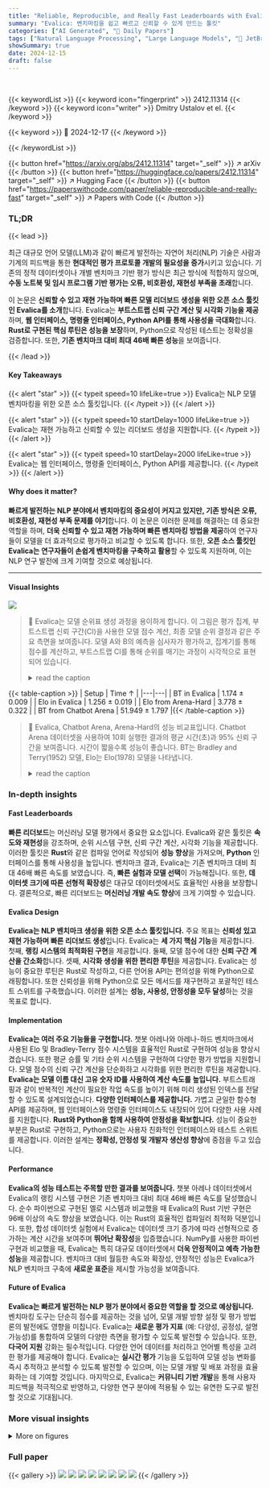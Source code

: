 ```yaml
---
title: "Reliable, Reproducible, and Really Fast Leaderboards with Evalica"
summary: "Evalica: 벤치마킹을 쉽고 빠르고 신뢰할 수 있게 만드는 툴킷"
categories: ["AI Generated", "🤗 Daily Papers"]
tags: ["Natural Language Processing", "Large Language Models", "🏢 JetBrains",]
showSummary: true
date: 2024-12-15
draft: false
---
```


<br>

{{< keywordList >}}
{{< keyword icon="fingerprint" >}} 2412.11314 {{< /keyword >}}
{{< keyword icon="writer" >}} Dmitry Ustalov et el. {{< /keyword >}}
 
{{< keyword >}} 🤗 2024-12-17 {{< /keyword >}}
 
{{< /keywordList >}}

{{< button href="https://arxiv.org/abs/2412.11314" target="_self" >}}
↗ arXiv
{{< /button >}}
{{< button href="https://huggingface.co/papers/2412.11314" target="_self" >}}
↗ Hugging Face
{{< /button >}}
{{< button href="https://paperswithcode.com/paper/reliable-reproducible-and-really-fast" target="_self" >}}
↗ Papers with Code
{{< /button >}}




### TL;DR


{{< lead >}}

최근 대규모 언어 모델(LLM)과 같이 빠르게 발전하는 자연어 처리(NLP) 기술은 사람과 기계의 피드백을 통한 **현대적인 평가 프로토콜 개발의 필요성을 증가**시키고 있습니다. 기존의 정적 데이터셋이나 개별 벤치마크 기반 평가 방식은 최근 방식에 적합하지 않으며, **수동 노트북 및 임시 프로그램 기반 평가는 오류, 비호환성, 재현성 부족을 초래**합니다.

이 논문은 **신뢰할 수 있고 재현 가능하며 빠른 모델 리더보드 생성을 위한 오픈 소스 툴킷인 Evalica를 소개**합니다. Evalica는 **부트스트랩 신뢰 구간 계산 및 시각화 기능을 제공**하며, **웹 인터페이스, 명령줄 인터페이스, Python API를 통해 사용성을 극대화**합니다. **Rust로 구현된 핵심 루틴은 성능을 보장**하며, Python으로 작성된 테스트는 정확성을 검증합니다. 또한, **기존 벤치마크 대비 최대 46배 빠른 성능**을 보여줍니다.

{{< /lead >}}


#### Key Takeaways

{{< alert "star" >}}
{{< typeit speed=10 lifeLike=true >}} Evalica는 NLP 모델 벤치마킹을 위한 오픈 소스 툴킷입니다. {{< /typeit >}}
{{< /alert >}}

{{< alert "star" >}}
{{< typeit speed=10 startDelay=1000 lifeLike=true >}} Evalica는 재현 가능하고 신뢰할 수 있는 리더보드 생성을 지원합니다. {{< /typeit >}}
{{< /alert >}}

{{< alert "star" >}}
{{< typeit speed=10 startDelay=2000 lifeLike=true >}} Evalica는 웹 인터페이스, 명령줄 인터페이스, Python API를 제공합니다. {{< /typeit >}}
{{< /alert >}}

#### Why does it matter?
**빠르게 발전하는 NLP 분야에서 벤치마킹의 중요성이 커지고 있지만, 기존 방식은 오류, 비호환성, 재현성 부족 문제를 야기**합니다. 이 논문은 이러한 문제를 해결하는 데 중요한 역할을 하며, **더욱 신뢰할 수 있고 재현 가능하며 빠른 벤치마킹 방법을 제공**하여 연구자들이 모델을 더 효과적으로 평가하고 비교할 수 있도록 합니다. 또한, **오픈 소스 툴킷인 Evalica는 연구자들이 손쉽게 벤치마킹을 구축하고 활용**할 수 있도록 지원하며, 이는 NLP 연구 발전에 크게 기여할 것으로 예상됩니다.

------
#### Visual Insights



![](https://arxiv.org/html/2412.11314/x2.png)

> 🔼 Evalica는 모델 순위표 생성 과정을 용이하게 합니다. 이 그림은 평가 집계, 부트스트랩 신뢰 구간(CI)을 사용한 모델 점수 계산, 최종 모델 순위 결정과 같은 주요 측면을 보여줍니다.  모델 A와 B의 예측을 심사자가 평가하고, 집계기를 통해 점수를 계산하고, 부트스트랩 CI를 통해 순위를 매기는 과정이 시각적으로 표현되어 있습니다.
> <details>
> <summary>read the caption</summary>
> Figure 1: Evalica facilitates the highlighted aspects of leaderboard-making that involve aggregation of judgements, scoring the models with bootstrapped confidence intervals (CIs), and getting the final model ranks.
> </details>





{{< table-caption >}}
| Setup | Time ↑ | 
|---|---| 
| BT in Evalica | 1.174 ± 0.009 | 
| Elo in Evalica | 1.256 ± 0.019 | 
| Elo from Arena-Hard | 3.778 ± 0.322 | 
| BT from Chatbot Arena | 51.949 ± 1.797 |{{< /table-caption >}}

> 🔼 Evalica, Chatbot Arena, Arena-Hard의 성능 비교표입니다. Chatbot Arena 데이터셋을 사용하여 10회 실행한 결과의 평균 시간(초)과 95% 신뢰 구간을 보여줍니다. 시간이 짧을수록 성능이 좋습니다. BT는 Bradley and Terry(1952) 모델, Elo는 Elo(1978) 모델을 나타냅니다.
> <details>
> <summary>read the caption</summary>
> Table 1: Performance of Evalica, Chatbot Arena, and Arena-Hard on the Chatbot Arena dataset. Time is in seconds; a 95% confidence interval is shown for ten runs. Smaller is better. BT means Bradley and Terry (1952), Elo means Elo (1978).
> </details>





### In-depth insights


#### Fast Leaderboards
**빠른 리더보드**는 머신러닝 모델 평가에서 중요한 요소입니다.  Evalica와 같은 툴킷은 **속도와 재현성**을 강조하며, 순위 시스템 구현, 신뢰 구간 계산, 시각화 기능을 제공합니다. 이러한 툴킷은 **Rust**와 같은 컴파일 언어로 작성되어 **성능 향상**을 가져오며, **Python** 인터페이스를 통해 사용성을 높입니다. 벤치마크 결과, Evalica는 기존 벤치마크 대비 최대 46배 빠른 속도를 보였습니다. 즉, **빠른 실험과 모델 선택**이 가능해집니다. 또한, **데이터셋 크기에 따른 선형적 확장성**은 대규모 데이터셋에서도 효율적인 사용을 보장합니다.  결론적으로, 빠른 리더보드는 **머신러닝 개발 속도 향상**에 크게 기여할 수 있습니다.

#### Evalica Design
**Evalica는 NLP 벤치마크 생성을 위한 오픈 소스 툴킷입니다.** 주요 목표는 **신뢰성 있고 재현 가능하며 빠른 리더보드 생성**입니다.  Evalica는 **세 가지 핵심 기능**을 제공합니다.  첫째, **랭킹 시스템의 최적화된 구현**을 제공합니다. 둘째, 모델 점수에 대한 **신뢰 구간 계산을 간소화**합니다. 셋째, **시각화 생성을 위한 편리한 루틴**을 제공합니다. Evalica는 성능이 중요한 루틴은 Rust로 작성하고, 다른 언어용 API는 편의성을 위해 Python으로 래핑합니다. 또한 신뢰성을 위해 Python으로 모든 메서드를 재구현하고 포괄적인 테스트 스위트를 구축했습니다.  이러한 설계는 **성능, 사용성, 안정성을 모두 달성**하는 것을 목표로 합니다.

#### Implementation
**Evalica는 여러 주요 기능들을 구현합니다.** 챗봇 아레나와 아레나-하드 벤치마크에서 사용된 Elo 및 Bradley-Terry 점수 시스템을 효율적인 Rust로 구현하여 성능을 향상시켰습니다. 또한 평균 승률 및 기타 순위 시스템을 구현하여 다양한 평가 방법을 지원합니다.  모델 점수의 신뢰 구간 계산을 단순화하고 시각화를 위한 편리한 루틴을 제공합니다.  **Evalica는 모델 이름 대신 고유 숫자 ID를 사용하여 계산 속도를 높입니다.** 부트스트래핑과 같이 반복적인 계산이 필요한 작업 속도를 높이기 위해 미리 생성된 인덱스를 전달할 수 있도록 설계되었습니다.  **다양한 인터페이스를 제공합니다.** 가볍고 균일한 함수형 API를 제공하며, 웹 인터페이스와 명령줄 인터페이스도 내장되어 있어 다양한 사용 사례를 지원합니다.  **Rust와 Python을 함께 사용하여 안정성을 확보합니다.** 성능이 중요한 부분은 Rust로 구현하고, Python으로는 사용자 친화적인 인터페이스와 테스트 스위트를 제공합니다. 이러한 설계는 **정확성, 안정성 및 개발자 생산성 향상**에 중점을 두고 있습니다.

#### Performance
**Evalica의 성능 테스트는 주목할 만한 결과를 보여줍니다.** 챗봇 아레나 데이터셋에서 Evalica의 랭킹 시스템 구현은 기존 벤치마크 대비 최대 46배 빠른 속도를 달성했습니다. 순수 파이썬으로 구현된 엘로 시스템과 비교했을 때 Evalica의 Rust 기반 구현은 96배 이상의 속도 향상을 보였습니다. 이는 Rust의 효율적인 컴파일러 최적화 덕분입니다. 또한, 합성 데이터셋 실험에서 Evalica는 데이터셋 크기 증가에 따라 선형적으로 증가하는 계산 시간을 보여주며 **뛰어난 확장성**을 입증했습니다. NumPy를 사용한 파이썬 구현과 비교했을 때, Evalica는 특히 대규모 데이터셋에서 **더욱 안정적이고 예측 가능한 성능**을 제공합니다. 벤치마크 대비 월등한 속도와 확장성, 안정적인 성능은 Evalica가 NLP 벤치마크 구축에 **새로운 표준**을 제시할 가능성을 보여줍니다.

#### Future of Evalica
**Evalica는 빠르게 발전하는 NLP 평가 분야에서 중요한 역할을 할 것으로 예상됩니다.** 벤치마킹 도구는 단순히 점수를 제공하는 것을 넘어, 모델 개발 방향 설정 및 평가 방법론의 발전에도 영향을 미칩니다. Evalica는 **새로운 평가 지표** (예: 다양성, 공정성, 설명가능성)를 통합하여 모델의 다양한 측면을 평가할 수 있도록 발전할 수 있습니다. 또한, **다국어 지원** 강화는 필수적입니다. 다양한 언어 데이터를 처리하고 언어별 특성을 고려한 평가를 제공해야 합니다. Evalica는 **실시간 평가** 기능을 도입하여 모델 성능 변화를 즉시 추적하고 분석할 수 있도록 발전할 수 있으며, 이는 모델 개발 및 배포 과정을 효율화하는 데 기여할 것입니다. 마지막으로, Evalica는 **커뮤니티 기반 개발**을 통해 사용자 피드백을 적극적으로 반영하고, 다양한 연구 분야에 적용될 수 있는 유연한 도구로 발전할 것으로 기대됩니다.


### More visual insights

<details>
<summary>More on figures
</summary>


![](https://arxiv.org/html/2412.11314/x3.png)

> 🔼 Evalica의 아키텍처는 Rust로 작성된 핵심 루틴과 Python으로 작성된 포괄적인 테스트 스위트로 구성됩니다. 각 메서드에 대해 Python으로 독립적인 구현을 유지함으로써 프로토타이핑을 단순화하고 테스트 안정성을 향상시킵니다. 즉, 성능이 중요한 부분은 Rust로 구현하고, Python으로 테스트 및 프로토타이핑을 진행하여 개발 속도와 안정성을 확보합니다.
> <details>
> <summary>read the caption</summary>
> Figure 2: Evalica has a core in Rust that is covered by a comprehensive suite of tests in Python. We simplify prototyping and increase test reliability by keeping an independent implementation of each method in Python.
> </details>



![](https://arxiv.org/html/2412.11314/x4.png)

> 🔼 Evalica의 Rust 구현 성능을 측정하기 위해 Chatbot Arena 데이터세트의 합성 버전을 사용하여 데이터세트 크기와 계산 시간 사이의 관계를 분석한 결과를 보여주는 로그 스케일 그래프입니다. 모든 방법에서 데이터세트 크기와 계산 시간 사이에 선형 관계가 있음을 나타내지만, 입력 크기가 작을 때 Newman(2023)과 같은 일부 방법은 처음에는 느리지만 입력 크기가 커짐에 따라 비슷한 추세로 수렴합니다. 모든 Rust 구현은 10회 실행에 대한 95% 신뢰 구간을 표시하며, 시간은 초 단위로, 데이터세트 크기는 쌍의 수로 측정됩니다.
> <details>
> <summary>read the caption</summary>
> Figure 3: Performance scaling analysis of the Rust implementations in Evalica on the synthetic version of the Chatbot Arena dataset. Both scales are logarithmic. Time is in seconds, dataset size is the number of pairs; a 95% confidence interval is shown for ten runs. Lower is better.
> </details>



![](https://arxiv.org/html/2412.11314/x5.png)

> 🔼 Evalica의 웹 인터페이스 스크린샷입니다. 왼쪽에는 입력 파일, 알고리즘 선택 및 추가 매개변수가 있고 오른쪽에는 순위 결과와 승률 도표가 있는 테이블이 있습니다. 간결하게 하기 위해 비교된 쌍의 수와 모델의 현재 순위에 해당하는 열 없이 잘린 출력만 표시했습니다. 실제 예시는 https://huggingface.co/spaces/dustalov/pair2rank에서 확인할 수 있습니다.  LLMFAO 벤치마크(Ustalov, 2023)를 사용하여 Evalica의 웹 인터페이스를 보여주는 그림입니다. 왼쪽 패널에는 파일 업로드, 알고리즘 선택, 출력 제한과 같은 입력 옵션이 있습니다. 오른쪽 패널에는 모델 순위표와 승률 플롯이 표시됩니다.
> <details>
> <summary>read the caption</summary>
> Figure 4: A screenshot of the Evalica’s Web interface with the LLMFAO benchmark (Ustalov, 2023). On the left, there are the input file, algorithm choice, and additional parameters. On the right, there is a table with the ranking results and a win rate plot. For the sake of brevity, we showed only a truncated output, with no columns corresponding to the number of compared pairs and the current rank of the model. A live example can be accessed at https://huggingface.co/spaces/dustalov/pair2rank.
> </details>



</details>






### Full paper

{{< gallery >}}
<img src="paper_images/1.png" class="grid-w50 md:grid-w33 xl:grid-w25" />
<img src="paper_images/2.png" class="grid-w50 md:grid-w33 xl:grid-w25" />
<img src="paper_images/3.png" class="grid-w50 md:grid-w33 xl:grid-w25" />
<img src="paper_images/4.png" class="grid-w50 md:grid-w33 xl:grid-w25" />
<img src="paper_images/5.png" class="grid-w50 md:grid-w33 xl:grid-w25" />
<img src="paper_images/6.png" class="grid-w50 md:grid-w33 xl:grid-w25" />
<img src="paper_images/7.png" class="grid-w50 md:grid-w33 xl:grid-w25" />
<img src="paper_images/8.png" class="grid-w50 md:grid-w33 xl:grid-w25" />
{{< /gallery >}}